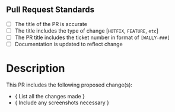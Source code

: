## Pull Request Standards

- [ ] The title of the PR is accurate
- [ ] The title includes the type of change [`HOTFIX`, `FEATURE`, `etc`]  
- [ ] The PR title includes the ticket number in format of `[WALLY-###]`
- [ ] Documentation is updated to reflect change

# Description

This PR includes the following proposed change(s):

- { List all the changes made }
- { Include any screenshots necessary }
